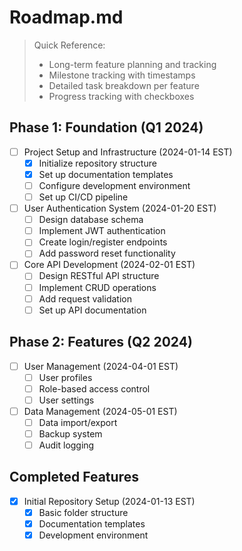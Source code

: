 # Roadmap.md

> Quick Reference:
> - Long-term feature planning and tracking
> - Milestone tracking with timestamps
> - Detailed task breakdown per feature
> - Progress tracking with checkboxes

## Phase 1: Foundation (Q1 2024)
- [ ] Project Setup and Infrastructure (2024-01-14 EST)
  - [x] Initialize repository structure
  - [x] Set up documentation templates
  - [ ] Configure development environment
  - [ ] Set up CI/CD pipeline

- [ ] User Authentication System (2024-01-20 EST)
  - [ ] Design database schema
  - [ ] Implement JWT authentication
  - [ ] Create login/register endpoints
  - [ ] Add password reset functionality

- [ ] Core API Development (2024-02-01 EST)
  - [ ] Design RESTful API structure
  - [ ] Implement CRUD operations
  - [ ] Add request validation
  - [ ] Set up API documentation

## Phase 2: Features (Q2 2024)
- [ ] User Management (2024-04-01 EST)
  - [ ] User profiles
  - [ ] Role-based access control
  - [ ] User settings

- [ ] Data Management (2024-05-01 EST)
  - [ ] Data import/export
  - [ ] Backup system
  - [ ] Audit logging

## Completed Features
- [x] Initial Repository Setup (2024-01-13 EST)
  - [x] Basic folder structure
  - [x] Documentation templates
  - [x] Development environment 